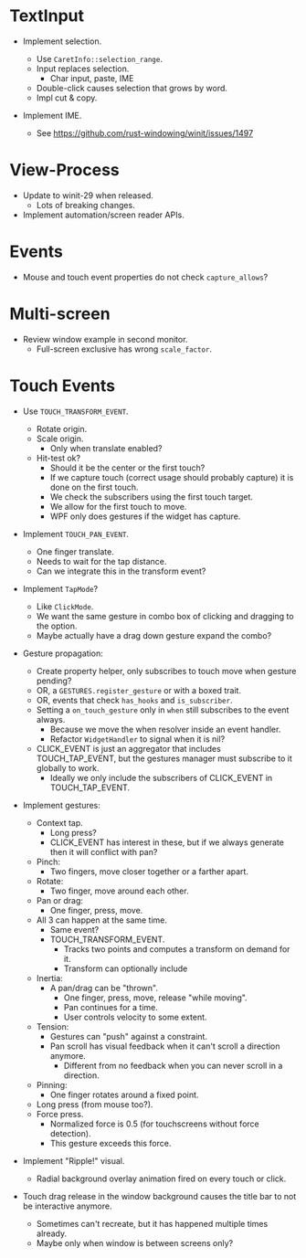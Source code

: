 # TextInput

* Implement selection.
    - Use `CaretInfo::selection_range`.
    - Input replaces selection.
        - Char input, paste, IME
    - Double-click causes selection that grows by word.
    - Impl cut & copy.

* Implement IME.
    - See https://github.com/rust-windowing/winit/issues/1497

# View-Process

* Update to winit-29 when released.
    - Lots of breaking changes.
* Implement automation/screen reader APIs.

# Events

* Mouse and touch event properties do not check `capture_allows`?

# Multi-screen

* Review window example in second monitor.
    - Full-screen exclusive has wrong `scale_factor`.

# Touch Events

* Use `TOUCH_TRANSFORM_EVENT`.
    - Rotate origin.
    - Scale origin.
        - Only when translate enabled?
    - Hit-test ok?
        - Should it be the center or the first touch?
        - If we capture touch (correct usage should probably capture) it is done on the first touch.
        - We check the subscribers using the first touch target.
        - We allow for the first touch to move.
        - WPF only does gestures if the widget has capture.
* Implement `TOUCH_PAN_EVENT`.
    - One finger translate.
    - Needs to wait for the tap distance.
    - Can we integrate this in the transform event?

* Implement `TapMode`?
    - Like `ClickMode`.
    - We want the same gesture in combo box of clicking and dragging to the option.
    - Maybe actually have a drag down gesture expand the combo?

* Gesture propagation:
    - Create property helper, only subscribes to touch move when gesture pending?
    - OR, a `GESTURES.register_gesture` or with a boxed trait.
    - OR, events that check `has_hooks` and `is_subscriber`.
    - Setting a `on_touch_gesture` only in `when` still subscribes to the event always.
        - Because we move the when resolver inside an event handler.
        - Refactor `WidgetHandler` to signal when it is nil?
    - CLICK_EVENT is just an aggregator that includes TOUCH_TAP_EVENT, but the gestures manager
      must subscribe to it globally to work.
        - Ideally we only include the subscribers of CLICK_EVENT in TOUCH_TAP_EVENT.

* Implement gestures:
    - Context tap.
        - Long press?
        - CLICK_EVENT has interest in these, but if we always generate then it will conflict with pan?
    - Pinch:
        - Two fingers, move closer together or a farther apart.
    - Rotate:
        - Two finger, move around each other.
    - Pan or drag:
        - One finger, press, move.
    - All 3 can happen at the same time.
        - Same event?
        - TOUCH_TRANSFORM_EVENT.
            - Tracks two points and computes a transform on demand for it.
            - Transform can optionally include
    - Inertia:
        - A pan/drag can be "thrown".
            - One finger, press, move, release "while moving".
            - Pan continues for a time.
            - User controls velocity to some extent.
    - Tension:
        - Gestures can "push" against a constraint.
        - Pan scroll has visual feedback when it can't scroll a direction anymore.
            - Different from no feedback when you can never scroll in a direction.
    - Pinning:
        - One finger rotates around a fixed point.
    - Long press (from mouse too?).
    - Force press.
        - Normalized force is 0.5 (for touchscreens without force detection).
        - This gesture exceeds this force.

* Implement "Ripple!" visual.
    - Radial background overlay animation fired on every touch or click.

* Touch drag release in the window background causes the title bar to not be interactive anymore.
    - Sometimes can't recreate, but it has happened multiple times already.
    - Maybe only when window is between screens only?